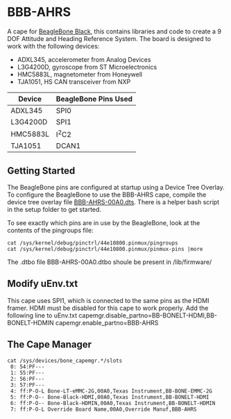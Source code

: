 
# BBB-AHRS
A cape for [BeagleBone Black](http://beagleboard.org/BLACK), this contains libraries and code to create a 9 DOF Attitude and Heading Reference System. The board is designed to work with the following devices:

 - ADXL345, accelerometer from Analog Devices
 - L3G4200D, gyroscope from ST Microelectronics
 - HMC5883L, magnetometer from Honeywell
 - TJA1051, HS CAN transceiver from NXP

Device | BeagleBone Pins Used
------- |-------------
ADXL345 | SPI0
L3G4200D| SPI1
HMC5883L| I<sup>2</sup>C2
TJA1051 | DCAN1

## Getting Started
The BeagleBone pins are configured at startup using a Device Tree Overlay. To configure the BeagleBone to use the BBB-AHRS cape, compile the device tree overlay file [BBB-AHRS-00A0.dts](https://github.com/kbdavid15/bbb-ahrs/blob/master/setup/BBB-AHRS-00A0.dts). There is a helper bash script in the setup folder to get started.

To see exactly which pins are in use by the BeagleBone, look at the contents of the pingroups file:

    cat /sys/kernel/debug/pinctrl/44e10800.pinmux/pingroups
    cat /sys/kernel/debug/pinctrl/44e10800.pinmux/pinmux-pins |more
    
The .dtbo file BBB-AHRS-00A0.dtbo shoule be present in /lib/firmware/
    
## Modify uEnv.txt
This cape uses SPI1, which is connected to the same pins as the HDMI framer. HDMI must be disabled for this cape to work properly. Add the following line to uEnv.txt
	capemgr.disable\_partno=BB-BONELT-HDMI,BB-BONELT-HDMIN capemgr.enable_partno=BBB-AHRS
	
## The Cape Manager
    cat /sys/devices/bone_capemgr.*/slots
     0: 54:PF--- 
     1: 55:PF--- 
     2: 56:PF--- 
     3: 57:PF--- 
     4: ff:P-O-L Bone-LT-eMMC-2G,00A0,Texas Instrument,BB-BONE-EMMC-2G
     5: ff:P-O-- Bone-Black-HDMI,00A0,Texas Instrument,BB-BONELT-HDMI
     6: ff:P-O-- Bone-Black-HDMIN,00A0,Texas Instrument,BB-BONELT-HDMIN
     7: ff:P-O-L Override Board Name,00A0,Override Manuf,BBB-AHRS

